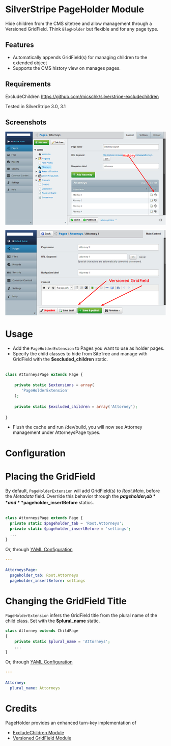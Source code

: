 # SilverStripe PageHolder Module

Hide children from the CMS sitetree and allow management through a Versioned GridField.
Think `BlogHolder` but flexible and for any page type.  


Features
--------

* Automatically appends GridField(s) for managing children to the extended object
* Supports the CMS history view on manages pages.


Requirements
------------

ExcludeChildren https://github.com/micschk/silverstripe-excludechildren

Tested in SilverStripe 3.0, 3.1


Screenshots
-----------

![overview](https://github.com/briceburg/silverstripe-holderpage/blob/master/docs/screenshots/holderpage.png?raw=true)

![editing](https://github.com/briceburg/silverstripe-holderpage/blob/master/docs/screenshots/holderpage_edit.png?raw=true)



Usage 
=====

* Add the `PageHolderExtension` to Pages you want to use as holder pages. 
* Specify the child classes to hide from SiteTree and manage with GridField with the **$excluded_children** static.

```php

class AttorneysPage extends Page {

    private static $extensions = array(
       'PageHolderExtension'
    );
    
    private static $excluded_children = array('Attorney');
 
}    
```

* Flush the cache and run /dev/build, you will now see Attorney management under AttorneysPage types.


Configuration
=============

# Placing the GridField

By default, `PageHolderExtension` will add GridField(s) to _Root.Main_, before the _Metadata_ field.
Override this behavior through the **$pageholder_tab** and **$pageholder_insertBefore** statics.

```php

class AttorneysPage extends Page {
  private static $pageholder_tab = 'Root.Attorneys';
  private static $pageholder_insertBefore = 'settings';
  ...
}
```

Or, through [YAML Configuration](http://doc.silverstripe.org/framework/en/topics/configuration)

```yaml
---

AttorneysPage:
  pageholder_tab: Root.Attorneys
  pageholder_insertBefore: settings

```

# Changing the GridField Title

`PageHolderExtension` infers the GridField title from the plural name of the
child class. Set with the **$plural_name** static.

```php
class Attorney extends ChildPage
{
    private static $plural_name = 'Attorneys';
    ...    
}
```

Or, through [YAML Configuration](http://doc.silverstripe.org/framework/en/topics/configuration)

```yaml
---

Attorney:
  plural_name: Attorneys

```

Credits
=======

PageHolder provides an enhanced turn-key implementation of
* [ExcludeChildren Module](https://github.com/micschk/silverstripe-excludechildren)
* [Versioned GridField Module](https://github.com/icecaster/silverstripe-versioned-gridfield)

